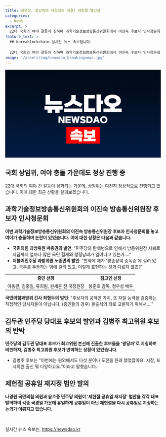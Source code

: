 ```yaml
---
title: 정우성, 왕당파와 다양성의 대결! 제헌절 빨간날
categories:
  - News
excerpt: >
  22대 국회의 여야 갈등이 심하며 과학기술정보방송통신위원회에서 이진숙 후보자 인사청문회 전에 여야 충돌이 발생했습니다. 민주당은 후보자의 이틀간 청문회를 요구하고, 국민의힘은 반대하며 충돌 상황이 계속되고 있습니다. 또한, 김두관 민주당 당대표 후보가 최고위원 후보들을 왕당파로 비판하자 김병주 후보가 이에 반박했고, 김두관 후보는 케미를 맞출 최고위원 후보가 없다고 언급하며 논란이 되고 있습니다. 제헌절을 공휴일로 재지정하는 법안이 국회에 상정됐으며, 이에 대한 관심이 높아지고 있습니다.
feature_text: >
  ## koreablockchain 실시간 뉴스 속보입니다.

  22대 국회의 여야 갈등이 심하며 과학기술정보방송통신위원회에서 이진숙 후보자 인사청문회 전에 여야 충돌이 발생했습니다. 민주당은 후보자의 이틀간 청문회를 요구하고, 국민의힘은 반대하며 충돌 상황이 계속되고 있습니다. 또한, 김두관 민주당 당대표 후보가 최고위원 후보들을 왕당파로 비판하자 김병주 후보가 이에 반박했고, 김두관 후보는 케미를 맞출 최고위원 후보가 없다고 언급하며 논란이 되고 있습니다. 제헌절을 공휴일로 재지정하는 법안이 국회에 상정됐으며, 이에 대한 관심이 높아지고 있습니다.
image: '/assets/img/newsdao_breakingnews.jpg'
---
```


<p><img src="/assets/img/newsdao_breakingnews.jpg" alt="koreablockchain 속보" /></p>

<h2 data-ke-size="size26"><b>국회 상임위, 여야 충돌 가운데도 정상 진행 중</b></h2>

<p data-ke-size="size16">22대 국회의 여야 간 갈등이 심화되는 가운데, 상임위는 여전히 정상적으로 진행되고 있습니다. 이에 대한 최근 상황을 살펴보겠습니다.</p>

<h2 data-ke-size="size24"><b>과학기술정보방송통신위원회의 이진숙 방송통신위원장 후보자 인사청문회</b></h2>

<p data-ke-size="size16"><b>이번 과학기술정보방송통신위원회의 이진숙 방송통신위원장 후보자 인사청문회를 놓고 여야가 충돌하며 논란이 있었습니다. 이에 대한 상황은 다음과 같습니다.</b></p>

<ul>
    <li><b>국민의힘 과방위원 박충권의 발언</b>: "민주당의 탄핵병으로 인해서 방통위원장 사퇴로 지금까지 얼마나 많은 국민 혈세와 행정낭비가 일어나고 있는가…."</li>
    <li><b>더불어민주당 과방위원 노종면의 발언</b>: "만약에 제가 '방송장악 중독증'에 걸려 있고, 극우를 두둔하는 병에 걸려 있고, 이렇게 표현하는 것과 다르지 않죠?"</li>
</ul>

<table>
  <tr>
    <td style="text-align: center; height: 17px;"><b>증인 선정</b></td>
    <td style="text-align: center; height: 17px;"><b>참고인 선정</b></td>
  </tr>
  <tr>
    <td style="text-align: center; height: 17px;">이동관, 김홍일, 류희림, 원세훈 전 국정원장</td>
    <td style="text-align: center; height: 17px;">봉준호 감독, 정우성 배우</td>
  </tr>
</table>

<p data-ke-size="size16"><b>국민의힘과방위 간사 최형두의 발언</b>: "후보자의 공적인 가치, 또 자질 능력을 검증하는 직접적인 당사자들이 아닙니다. (증인들의 경우) 불출석의 죄로 고발하기 위해서…."</p>

<h2 data-ke-size="size24"><b>김두관 민주당 당대표 후보의 발언과 김병주 최고위원 후보의 반박</b></h2>

<p data-ke-size="size16"><b>민주당의 김두관 당대표 후보가 최고위원 본선에 진출한 후보들을 '왕당파'로 지칭하며 비판하자, 김병주 최고위원 후보가 반박하는 상황이 있었습니다.</b></p>

<ul>
    <li>김병주 후보는 "이번에는 원외에서도 다섯 분이나 도전을 원래 했었잖아요. 시장, 또 시의원 출신 뭐 다양하고요."이라고 말했습니다.</li>
</ul>

<h2 data-ke-size="size24"><b>제헌절 공휴일 재지정 법안 발의</b></h2>

<p data-ke-size="size16"><b>나경원 국민의힘 의원과 윤호중 민주당 의원이 '제헌절 공휴일 재지정' 법안을 각각 대표발의하여 각종 국경일 가운데 유일하게 공휴일이 아닌 제헌절을 다시 공휴일로 지정하는 논의가 이뤄지고 있습니다.</b></p>

<p data-ke-size="size16">&nbsp;</p>
실시간 뉴스 속보는, <a href="https://newsdao.kr" rel="dofollow">https://newsdao.kr</a>


